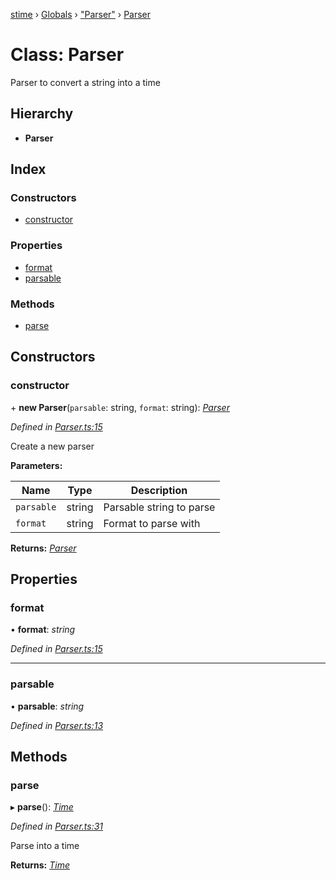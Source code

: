 [stime](../README.md) › [Globals](../globals.md) › ["Parser"](../modules/_parser_.md) › [Parser](_parser_.parser.md)

# Class: Parser

Parser to convert a string into a time

## Hierarchy

* **Parser**

## Index

### Constructors

* [constructor](_parser_.parser.md#constructor)

### Properties

* [format](_parser_.parser.md#format)
* [parsable](_parser_.parser.md#parsable)

### Methods

* [parse](_parser_.parser.md#parse)

## Constructors

###  constructor

\+ **new Parser**(`parsable`: string, `format`: string): *[Parser](_parser_.parser.md)*

*Defined in [Parser.ts:15](https://github.com/TerenceJefferies/STime/blob/4756054/src/Parser.ts#L15)*

Create a new parser

**Parameters:**

Name | Type | Description |
------ | ------ | ------ |
`parsable` | string | Parsable string to parse |
`format` | string | Format to parse with  |

**Returns:** *[Parser](_parser_.parser.md)*

## Properties

###  format

• **format**: *string*

*Defined in [Parser.ts:15](https://github.com/TerenceJefferies/STime/blob/4756054/src/Parser.ts#L15)*

___

###  parsable

• **parsable**: *string*

*Defined in [Parser.ts:13](https://github.com/TerenceJefferies/STime/blob/4756054/src/Parser.ts#L13)*

## Methods

###  parse

▸ **parse**(): *[Time](_time_.time.md)*

*Defined in [Parser.ts:31](https://github.com/TerenceJefferies/STime/blob/4756054/src/Parser.ts#L31)*

Parse into a time

**Returns:** *[Time](_time_.time.md)*
